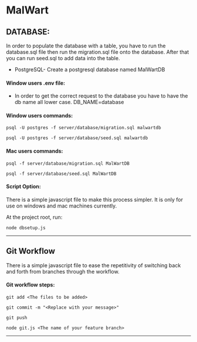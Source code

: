# MalWart

## DATABASE:

In order to populate the database with a table, you have to run the database.sql file then run the migration.sql file onto the database. After that you can run seed.sql to add data into the table.

- PostgreSQL- Create a postgresql database named MalWartDB

#### Window users .env file:

- In order to get the correct request to the database you have to have the db name all lower case. DB_NAME=database

#### Window users commands:

```
psql -U postgres -f server/database/migration.sql malwartdb
```

```
psql -U postgres -f server/database/seed.sql malwartdb
```

#### Mac users commands:

```
psql -f server/database/migration.sql MalWartDB
```

```
psql -f server/database/seed.sql MalWartDB
```

#### Script Option:

There is a simple javascript file to make this process simpler. It is only for use on windows and mac machines currently.

At the project root, run:

```
node dbsetup.js
```

---

## Git Workflow

There is a simple javascript file to ease the repetitivity of switching back and forth from branches through the workflow.

#### Git workflow steps:

```
git add <The files to be added>
```

```
git commit -m "<Replace with your message>"
```

```
git push
```

```
node git.js <The name of your feature branch>
```

---
